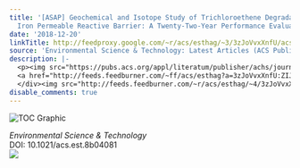 ```yaml
---
title: '[ASAP] Geochemical and Isotope Study of Trichloroethene Degradation in a Zero-Valent
  Iron Permeable Reactive Barrier: A Twenty-Two-Year Performance Evaluation'
date: '2018-12-20'
linkTitle: http://feedproxy.google.com/~r/acs/esthag/~3/3zJoVvxXnfU/acs.est.8b04081
source: 'Environmental Science & Technology: Latest Articles (ACS Publications)'
description: |-
  <p><img src="https://pubs.acs.org/appl/literatum/publisher/achs/journals/content/esthag/0/esthag.ahead-of-print/acs.est.8b04081/20181220/images/medium/es-2018-04081y_0006.gif" alt="TOC Graphic"/></p><div><cite>Environmental Science & Technology</cite></div><div>DOI: 10.1021/acs.est.8b04081</div><div class="feedflare">
  <a href="http://feeds.feedburner.com/~ff/acs/esthag?a=3zJoVvxXnfU:ZIJsVPsF6cw:yIl2AUoC8zA"><img src="http://feeds.feedburner.com/~ff/acs/esthag?d=yIl2AUoC8zA" border="0"></img></a>
  </div><img src="http://feeds.feedburner.com/~r/acs/esthag/~4/3zJoVvxXnfU" height="1" width="1" ...
disable_comments: true
---
```

<p><img src="https://pubs.acs.org/appl/literatum/publisher/achs/journals/content/esthag/0/esthag.ahead-of-print/acs.est.8b04081/20181220/images/medium/es-2018-04081y_0006.gif" alt="TOC Graphic"/></p><div><cite>Environmental Science & Technology</cite></div><div>DOI: 10.1021/acs.est.8b04081</div><div class="feedflare">
<a href="http://feeds.feedburner.com/~ff/acs/esthag?a=3zJoVvxXnfU:ZIJsVPsF6cw:yIl2AUoC8zA"><img src="http://feeds.feedburner.com/~ff/acs/esthag?d=yIl2AUoC8zA" border="0"></img></a>
</div><img src="http://feeds.feedburner.com/~r/acs/esthag/~4/3zJoVvxXnfU" height="1" width="1" ...